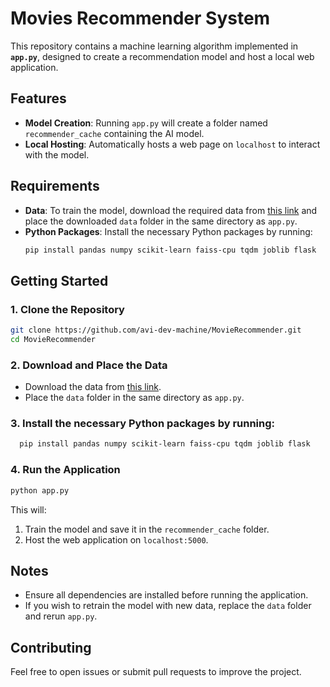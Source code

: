 # Movies Recommender System

This repository contains a machine learning algorithm implemented in **`app.py`**, designed to create a recommendation model and host a local web application.

## Features
- **Model Creation**: Running `app.py` will create a folder named `recommender_cache` containing the AI model.
- **Local Hosting**: Automatically hosts a web page on `localhost` to interact with the model.

## Requirements
- **Data**: To train the model, download the required data from [this link](https://xhamster.desi/) and place the downloaded `data` folder in the same directory as `app.py`.
- **Python Packages**: Install the necessary Python packages by running:
  ```bash
  pip install pandas numpy scikit-learn faiss-cpu tqdm joblib flask
  ```

## Getting Started

### 1. Clone the Repository
```bash
git clone https://github.com/avi-dev-machine/MovieRecommender.git
cd MovieRecommender
```

### 2. Download and Place the Data
- Download the data from [this link](https://drive.google.com/drive/folders/1dPwH78Zs5RIodYee3p1SX114xURozxnT?usp=sharing).
- Place the `data` folder in the same directory as `app.py`.

### 3. Install the necessary Python packages by running:
```bash
  pip install pandas numpy scikit-learn faiss-cpu tqdm joblib flask
  ```

### 4. Run the Application
```bash
python app.py
```

This will:
1. Train the model and save it in the `recommender_cache` folder.
2. Host the web application on `localhost:5000`.

## Notes
- Ensure all dependencies are installed before running the application.
- If you wish to retrain the model with new data, replace the `data` folder and rerun `app.py`.

## Contributing
Feel free to open issues or submit pull requests to improve the project.


